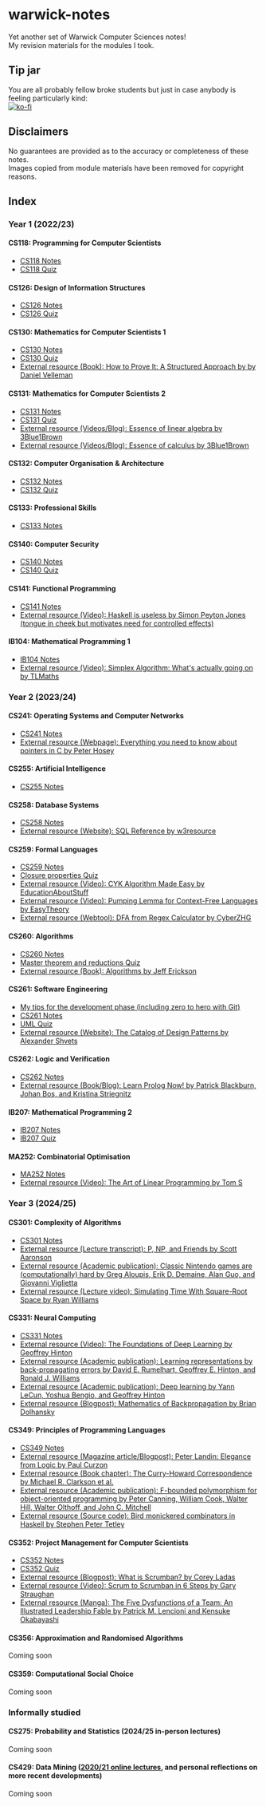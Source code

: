 # warwick-notes

Yet another set of Warwick Computer Sciences notes!  
My revision materials for the modules I took.  

## Tip jar
You are all probably fellow broke students but just in case anybody is feeling particularly kind:  
[![ko-fi](https://ko-fi.com/img/githubbutton_sm.svg)](https://ko-fi.com/E1E61FWEAC)

## Disclaimers

No guarantees are provided as to the accuracy or completeness of these notes.  
Images copied from module materials have been removed for copyright reasons.

## Index
### Year 1 (2022/23)
#### CS118: Programming for Computer Scientists
- [CS118 Notes](Y1/CS118.pdf)  
- [CS118 Quiz](https://app.studius.ai/decks/8b9d4f443b486cbfd2156fc9b293e191?invite=UKtFiMdOcZQst3yCpqAznIb5aag1)  
#### CS126: Design of Information Structures
- [CS126 Notes](Y1/CS126.pdf)  
- [CS126 Quiz](https://app.studius.ai/decks/b207a6a6cb398229a7077e0b36a6c82f?invite=UKtFiMdOcZQst3yCpqAznIb5aag1)  
#### CS130: Mathematics for Computer Scientists 1
- [CS130 Notes](Y1/CS130.pdf)  
- [CS130 Quiz](https://app.studius.ai/decks/b4953e89e933d50c8c0bbf76da7f5112?invite=UKtFiMdOcZQst3yCpqAznIb5aag1)  
- [External resource (Book): How to Prove It: A Structured Approach by by Daniel Velleman](https://www.vlebooks.com/Product/Index/2006618)  
#### CS131: Mathematics for Computer Scientists 2
- [CS131 Notes](Y1/CS131.pdf)  
- [CS131 Quiz](https://app.studius.ai/decks/e6b6297a7e3472f8b59ef8233ad84afb?invite=UKtFiMdOcZQst3yCpqAznIb5aag1)  
- [External resource (Videos/Blog): Essence of linear algebra by 3Blue1Brown](https://www.3blue1brown.com/topics/linear-algebra)  
- [External resource (Videos/Blog): Essence of calculus by 3Blue1Brown](https://www.3blue1brown.com/topics/calculus)
#### CS132: Computer Organisation & Architecture
- [CS132 Notes](Y1/CS132.pdf)  
- [CS132 Quiz](https://app.studius.ai/decks/db693124565718bffacd91f8c287af43?invite=UKtFiMdOcZQst3yCpqAznIb5aag1)  
#### CS133: Professional Skills
- [CS133 Notes](Y1/CS133T2_RAW.pdf)  
#### CS140: Computer Security
- [CS140 Notes](Y1/CS140.pdf)  
- [CS140 Quiz](https://app.studius.ai/decks/c93c2a144d16e44f9b4fa6ab76ffcf5e?invite=UKtFiMdOcZQst3yCpqAznIb5aag1)  
#### CS141: Functional Programming
- [CS141 Notes](Y1/CS141.pdf)  
- [External resource (Video): Haskell is useless by Simon Peyton Jones (tongue in cheek but motivates need for controlled effects)](https://www.youtube.com/watch?v=iSmkqocn0oQ)  
#### IB104: Mathematical Programming 1
- [IB104 Notes](Y1/IB104.pdf)  
- [External resource (Video): Simplex Algorithm: What's actually going on by TLMaths](https://www.youtube.com/watch?v=pWeEz3O-ZRg)  

### Year 2 (2023/24)
#### CS241: Operating Systems and Computer Networks
- [CS241 Notes](Y2/CS241.pdf)  
- [External resource (Webpage): Everything you need to know about pointers in C by Peter Hosey](https://boredzo.org/pointers/)  
#### CS255: Artificial Intelligence
- [CS255 Notes](Y2/CS255.pdf)  
#### CS258: Database Systems
- [CS258 Notes](Y2/CS258.pdf)  
- [External resource (Website): SQL Reference by w3resource](https://www.w3resource.com/sql/tutorials.php)  
#### CS259: Formal Languages
- [CS259 Notes](Y2/CS259.pdf)  
- [Closure properties Quiz](https://app.studius.ai/decks/dda0251b15d3d9c18b89256831f5770d?invite=UKtFiMdOcZQst3yCpqAznIb5aag1)  
- [External resource (Video): CYK Algorithm Made Easy by EducationAboutStuff](https://www.youtube.com/watch?v=VTH1k-xiswM)  
- [External resource (Video): Pumping Lemma for Context-Free Languages by EasyTheory](https://www.youtube.com/watch?v=-UH9L2sJpPQ)  
- [External resource (Webtool): DFA from Regex Calculator by CyberZHG](https://cyberzhg.github.io/toolbox/min_dfa)  
#### CS260: Algorithms
- [CS260 Notes](Y2/CS260.pdf)  
- [Master theorem and reductions Quiz](https://app.studius.ai/decks/feb883d42e048e5df6ea41794b7a6b4e?invite=UKtFiMdOcZQst3yCpqAznIb5aag1)  
- [External resource (Book): Algorithms by Jeff Erickson](https://jeffe.cs.illinois.edu/teaching/algorithms/book/Algorithms-JeffE.pdf)  
#### CS261: Software Engineering
- [My tips for the development phase (including zero to hero with Git)](Y2/CS261_DevTips.pdf)  
- [CS261 Notes](Y2/CS261.pdf)  
- [UML Quiz](https://app.studius.ai/decks/d1a5bafe5cbaf9f6c373d61bf21b131f?invite=UKtFiMdOcZQst3yCpqAznIb5aag1)  
- [External resource (Website): The Catalog of Design Patterns by Alexander Shvets](https://refactoring.guru/design-patterns/catalog)  
#### CS262: Logic and Verification
- [CS262 Notes](Y2/CS262.pdf)  
- [External resource (Book/Blog): Learn Prolog Now! by Patrick Blackburn, Johan Bos, and Kristina Striegnitz](https://www.let.rug.nl/bos/lpn//lpnpage.php?pageid=online)  
#### IB207: Mathematical Programming 2
- [IB207 Notes](Y2/IB207.pdf)  
- [IB207 Quiz](https://app.studius.ai/decks/857ac2d5c1a2dceceb3bf47ba0798553?invite=UKtFiMdOcZQst3yCpqAznIb5aag1)  
#### MA252: Combinatorial Optimisation
- [MA252 Notes](Y2/MA252.pdf)  
- [External resource (Video): The Art of Linear Programming by Tom S](https://www.youtube.com/watch?v=E72DWgKP_1Y)  
### Year 3 (2024/25)
#### CS301: Complexity of Algorithms
- [CS301 Notes](Y3/CS301.pdf)  
- [External resource (Lecture transcript): P, NP, and Friends by Scott Aaronson](https://scottaaronson.com/democritus/lec6.html)  
- [External resource (Academic publication): Classic Nintendo games are (computationally) hard by Greg Aloupis, Erik D. Demaine, Alan Guo, and Giovanni Viglietta](https://www.sciencedirect.com/science/article/pii/S0304397515001735)  
- [External resource (Lecture video): Simulating Time With Square-Root Space by Ryan Williams](https://www.youtube.com/watch?v=1qwDO5ulUFs)  
#### CS331: Neural Computing
- [CS331 Notes](Y3/CS331.pdf)  
- [External resource (Video): The Foundations of Deep Learning by Geoffrey Hinton](https://www.youtube.com/watch?v=zl99IZvW7rE)  
- [External resource (Academic publication): Learning representations by back-propagating errors by David E. Rumelhart, Geoffrey E. Hinton, and Ronald J. Williams](https://www.nature.com/articles/323533a0)  
- [External resource (Academic publication): Deep learning by Yann LeCun, Yoshua Bengio, and Geoffrey Hinton](https://www.nature.com/articles/nature14539)  
- [External resource (Blogpost): Mathematics of Backpropagation by Brian Dolhansky](https://www.briandolhansky.com/blog/2013/9/27/artificial-neural-networks-backpropagation-part-4)  
#### CS349: Principles of Programming Languages
- [CS349 Notes](Y3/CS349.pdf)  
- [External resource (Magazine article/Blogpost): Peter Landin: Elegance from Logic by Paul Curzon](https://cs4fn.blog/2025/02/08/peter-landin-elegance-from-logic/)  
- [External resource (Book chapter): The Curry-Howard Correspondence by Michael R. Clarkson et al.](https://cs3110.github.io/textbook/chapters/adv/curry-howard.html)  
- [External resource (Academic publication): F-bounded polymorphism for object-oriented programming by Peter Canning, William Cook, Walter Hill, Walter Olthoff, and John C. Mitchell](https://dl.acm.org/doi/10.1145/99370.99392)  
- [External resource (Source code): Bird monickered combinators in Haskell by Stephen Peter Tetley](https://hackage.haskell.org/package/data-aviary-0.4.0/docs/src/Data-Aviary-Birds.html)  
#### CS352: Project Management for Computer Scientists
- [CS352 Notes](Y3/CS352.pdf)  
- [CS352 Quiz](https://app.studius.ai/decks/9a957e3ffa81ccf0f5f084fa33b2cba5?invite=UKtFiMdOcZQst3yCpqAznIb5aag1)  
- [External resource (Blogpost): What is Scrumban? by Corey Ladas](https://agilealliance.org/scrumban/)  
- [External resource (Video): Scrum to Scrumban in 6 Steps by Gary Straughan](https://www.youtube.com/watch?v=fgT4AaKcBUA)  
- [External resource (Manga): The Five Dysfunctions of a Team: An Illustrated Leadership Fable by Patrick M. Lencioni and Kensuke Okabayashi](https://ebookcentral.proquest.com/lib/warw/detail.action?docID=832248)  
#### CS356: Approximation and Randomised Algorithms
Coming soon
#### CS359: Computational Social Choice
Coming soon
### Informally studied
#### CS275: Probability and Statistics (2024/25 in-person lectures)
Coming soon
#### CS429: Data Mining ([2020/21 online lectures](https://www.youtube.com/playlist?list=PL9IcorxiyRbASB9DXjoWnBJO9RSKyzM2N), and personal reflections on more recent developments)
Coming soon
